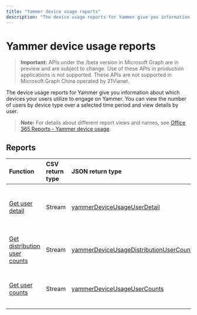 ---title: "Yammer device usage reports"description: "The device usage reports for Yammer give you information about which devices your users utilize to engage on Yammer. You can view the number of users by device type over a selected time period and view details by user."---# Yammer device usage reports

> **Important:** APIs under the /beta version in Microsoft Graph are in preview and are subject to change. Use of these APIs in production applications is not supported. These APIs are not supported in Microsoft Graph China operated by 21Vianet.

The device usage reports for Yammer give you information about which devices your users utilize to engage on Yammer. You can view the number of users by device type over a selected time period and view details by user.

> **Note:** For details about different report views and names, see [Office 365 Reports - Yammer device usage](https://support.office.com/client/Yammer-device-usage-b793ffdd-effa-43d0-849a-b1ca2e899f38).

## Reports

| Function                                 | CSV return type | JSON return type                         | Description                              |
| :--------------------------------------- | :-------------- | :--------------------------------------- | ---------------------------------------- |
| [Get user detail](../api/reportroot-getyammerdeviceusageuserdetail.md) | Stream          | [yammerDeviceUsageUserDetail](../resources/yammerdeviceusageuserdetail.md) | Get details about Yammer device usage by user. |
| [Get distribution user counts](../api/reportroot-getyammerdeviceusagedistributionusercounts.md) | Stream          | [yammerDeviceUsageDistributionUserCounts](../resources/yammerdeviceusagedistributionusercounts.md) | Get the number of users by device type.  |
| [Get user counts](../api/reportroot-getyammerdeviceusageusercounts.md) | Stream          | [yammerDeviceUsageUserCounts](../resources/yammerdeviceusageusercounts.md) | Get the number of daily users by device type. |
